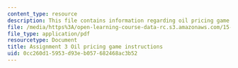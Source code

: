 ```yaml
---
content_type: resource
description: This file contains information regarding oil pricing game instructions.
file: /media/https%3A/open-learning-course-data-rc.s3.amazonaws.com/15-067-competitive-decision-making-and-negotiation-spring-2011/0cc260d15953d93eb057682468ac3b52_MIT15_067S11_assgn03instru.pdf
file_type: application/pdf
resourcetype: Document
title: Assignment 3 Oil pricing game instructions
uid: 0cc260d1-5953-d93e-b057-682468ac3b52
---
```

